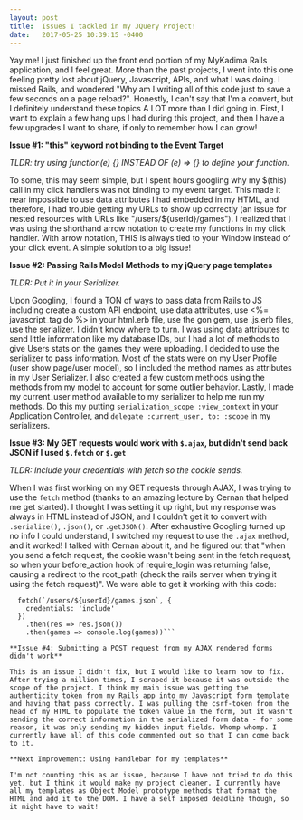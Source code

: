 ```yaml
---
layout: post
title:  Issues I tackled in my JQuery Project!
date:   2017-05-25 10:39:15 -0400
---
```



Yay me! I just finished up the front end portion of my MyKadima Rails application, and I feel great. More than the past projects, I went into this one feeling pretty lost about jQuery, Javascript, APIs, and what I was doing. I missed Rails, and wondered "Why am I writing all of this code just to save a few seconds on a page reload?". Honestly, I can't say that I'm a convert, but I definitely understand these topics A LOT more than I did going in. First, I want to explain a few hang ups I had during this project, and then I have a few upgrades I want to share, if only to remember how I can grow!

**Issue #1: "this" keyword not binding to the Event Target**

*TLDR: try using function(e) {} INSTEAD OF (e) => {} to define your function.*

To some, this may seem simple, but I spent hours googling why my $(this) call in my click handlers was not binding to my event target. This made it near impossible to use data attributes I had embedded in my HTML, and therefore, I had trouble getting my URLs to show up correctly (an issue for nested resources with URLs like "/users/${userId}/games"). I realized that I was using the shorthand arrow notation to create my functions in my click handler. With arrow notation, THIS is always tied to your Window instead of your click event. A simple solution to a big issue!


**Issue #2: Passing Rails Model Methods to my jQuery page templates**

*TLDR: Put it in your Serializer.*

Upon Googling, I found a TON of ways to pass data from Rails to JS including create a custom API endpoint, use data attributes, use <%= javascript_tag do %> in your html.erb file, use the gon gem, use .js.erb files, use the serializer. I didn't know where to turn. I was using data attributes to send little information like my database IDs, but I had a lot of methods to give Users stats on the games they were uploading. I decided to use the serializer to pass information. Most of the stats were on my User Profile (user show page/user model), so I included the method names as attributes in my User Serializer. I also created a few custom methods using the methods from my model to account for some outlier behavior. Lastly, I made my current_user method available to my serializer to help me run my methods. Do this my putting `serialization_scope :view_context` in your Application Controller, and `delegate :current_user, to: :scope` in my serializers. 

**Issue #3: My GET requests would work with `$.ajax`, but didn't send back JSON if I used `$.fetch` or `$.get`**

*TLDR: Include your credentials with fetch so the cookie sends.*

When I was first working on my GET requests through AJAX, I was trying to use the `fetch` method (thanks to an amazing lecture by Cernan that helped me get started). I thought I was setting it up right, but my response was always in HTML instead of JSON, and I couldn't get it to convert with `.serialize()`, `.json()`, or `.getJSON()`. After exhaustive Googling turned up no info I could understand, I switched my request to use the `.ajax` method, and it worked! I talked with Cernan about it, and he figured out that "when you send a fetch request, the cookie wasn't being sent in the fetch request, so when your before_action hook of require_login was returning false, causing a redirect to the root_path (check the rails server when trying it using the fetch request)". We were able to get it working with this code: 

```const getGames = (userId) => {
  fetch(`/users/${userId}/games.json`, {
    credentials: 'include'
  })
    .then(res => res.json())
    .then(games => console.log(games))```
		
**Issue #4: Submitting a POST request from my AJAX rendered forms didn't work**

This is an issue I didn't fix, but I would like to learn how to fix. After trying a million times, I scraped it because it was outside the scope of the project. I think my main issue was getting the authenticity token from my Rails app into my Javascript form template and having that pass correctly. I was pulling the csrf-token from the head of my HTML to populate the token value in the form, but it wasn't sending the correct information in the serialized form data - for some reason, it was only sending my hidden input fields. Whomp whomp. I currently have all of this code commented out so that I can come back to it. 

**Next Improvement: Using Handlebar for my templates**

I'm not counting this as an issue, because I have not tried to do this yet, but I think it would make my project cleaner. I currently have all my templates as Object Model prototype methods that format the HTML and add it to the DOM. I have a self imposed deadline though, so it might have to wait!
		
		


